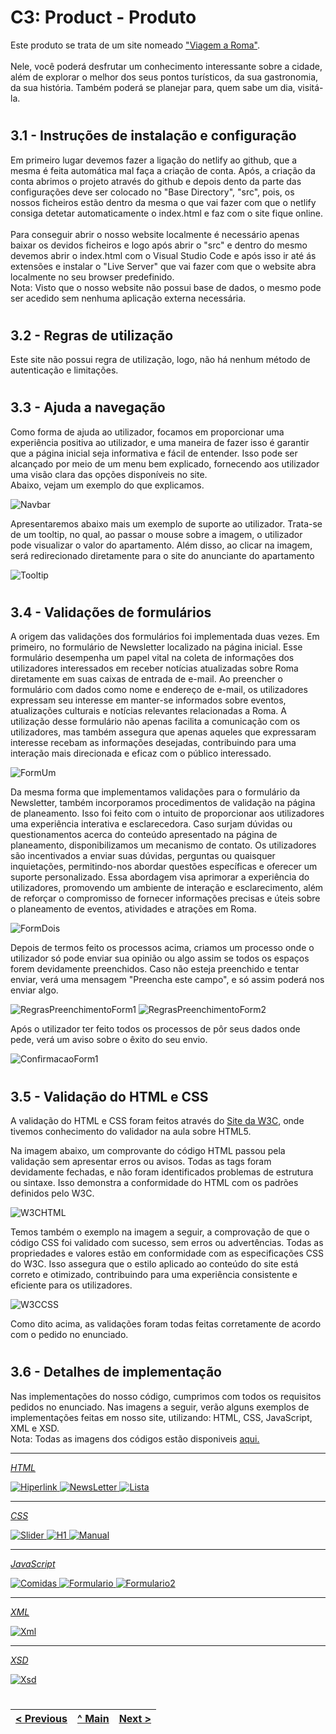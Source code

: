 # C3: Product - Produto

Este produto se trata de um site nomeado <a href="https://tiwm23tig05.netlify.app">"Viagem a Roma"</a>.<br>
<br>
 Nele, você poderá desfrutar um conhecimento interessante sobre a cidade, além de explorar o melhor dos seus pontos turísticos, da sua gastronomia, da sua história. Também poderá se planejar para, quem sabe um dia, visitá-la. 

#

## 3.1 - Instruções de instalação e configuração

Em primeiro lugar devemos fazer a ligação do netlify ao github, que a mesma é feita automática mal faça a criação de conta. Após, a criação da conta abrimos o projeto através do github e depois dento da parte das configurações deve ser colocado no "Base Directory", "src", pois, os nossos ficheiros estão dentro da mesma o que vai fazer com que o netlify consiga detetar automaticamente o index.html e faz com o site fique online.<br>
<br>
Para conseguir abrir o nosso website localmente é necessário apenas baixar os devidos ficheiros e logo após abrir o "src" e dentro do mesmo devemos abrir o index.html com o Visual Studio Code e após isso ir até ás extensões e instalar o "Live Server" que vai fazer com que o website abra localmente no seu browser predefinido. <br> Nota: Visto que o nosso website não possui base de dados, o mesmo pode ser acedido sem nenhuma aplicação externa necessária. 

#

## 3.2 - Regras de utilização

Este site não possui regra de utilização, logo, não há nenhum método de autenticação e limitações.

#

## 3.3 - Ajuda a navegação

Como forma de ajuda ao utilizador, focamos em proporcionar uma experiência positiva ao utilizador, e uma maneira de fazer isso é garantir que a página inicial seja informativa e fácil de entender. Isso pode ser alcançado por meio de um menu bem explicado, fornecendo aos utilizador uma visão clara das opções disponíveis no site.<br>
Abaixo, vejam um exemplo do que explicamos.

<img alt="Navbar" src="https://github.com/tiwm23tig05/tiwm23tig05/blob/main/doc/Imagens/NavBar.png">

Apresentaremos abaixo mais um exemplo de suporte ao utilizador. Trata-se de um tooltip, no qual, ao passar o mouse sobre a imagem, o utilizador pode visualizar o valor do apartamento. Além disso, ao clicar na imagem, será redirecionado diretamente para o site do anunciante do apartamento

<img alt="Tooltip" src="https://github.com/tiwm23tig05/tiwm23tig05/blob/main/doc/Imagens/ToolTip.png">

#

## 3.4 - Validações de formulários

A origem das validações dos formulários foi implementada duas vezes. Em primeiro, no formulário de Newsletter localizado na página inicial. Esse formulário desempenha um papel vital na coleta de informações dos utilizadores interessados em receber notícias atualizadas sobre Roma diretamente em suas caixas de entrada de e-mail. Ao preencher o formulário com dados como nome e endereço de e-mail, os utilizadores expressam seu interesse em manter-se informados sobre eventos, atualizações culturais e notícias relevantes relacionadas a Roma. A utilização desse formulário não apenas facilita a comunicação com os utilizadores, mas também assegura que apenas aqueles que expressaram interesse recebam as informações desejadas, contribuindo para uma interação mais direcionada e eficaz com o público interessado.

<img alt="FormUm" src="https://github.com/tiwm23tig05/tiwm23tig05/blob/main/doc/Imagens/FormUm.png">

Da mesma forma que implementamos validações para o formulário da Newsletter, também incorporamos procedimentos de validação na página de planeamento. Isso foi feito com o intuito de proporcionar aos utilizadores uma experiência interativa e esclarecedora. Caso surjam dúvidas ou questionamentos acerca do conteúdo apresentado na página de planeamento, disponibilizamos um mecanismo de contato. Os utilizadores são incentivados a enviar suas dúvidas, perguntas ou quaisquer inquietações, permitindo-nos abordar questões específicas e oferecer um suporte personalizado. Essa abordagem visa aprimorar a experiência do utilizadores, promovendo um ambiente de interação e esclarecimento, além de reforçar o compromisso de fornecer informações precisas e úteis sobre o planeamento de eventos, atividades e atrações em Roma.

<img alt="FormDois" src="https://github.com/tiwm23tig05/tiwm23tig05/blob/main/doc/Imagens/FormDois.png">

Depois de termos feito os processos acima, criamos um processo onde o utilizador só pode enviar sua opinião ou algo assim se todos os espaços forem devidamente preenchidos. Caso não esteja preenchido e tentar enviar, verá uma mensagem "Preencha este campo", e só assim poderá nos enviar algo.

<img alt="RegrasPreenchimentoForm1" src="https://github.com/tiwm23tig05/tiwm23tig05/blob/main/doc/Imagens/RegrasPreenchimentoForm1.png">
<img alt="RegrasPreenchimentoForm2" src="https://github.com/tiwm23tig05/tiwm23tig05/blob/main/doc/Imagens/RegrasPreenchimentoForm2.png">


Após o utilizador ter feito todos os processos de pôr seus dados onde pede, verá um aviso sobre o êxito do seu envio.

<img alt="ConfirmacaoForm1" src="https://github.com/tiwm23tig05/tiwm23tig05/blob/main/doc/Imagens/ConfirmaçãoFormUm.png">

#

## 3.5 - Validação do HTML e CSS

A validação do HTML e CSS foram feitos através do <a href="https://www.w3.org/developers/tools/">Site da W3C</a>, onde tivemos conhecimento do validador na aula sobre HTML5.

Na imagem abaixo, um comprovante do código HTML passou pela validação sem apresentar erros ou avisos. Todas as tags foram devidamente fechadas, e não foram identificados problemas de estrutura ou sintaxe. Isso demonstra a conformidade do HTML com os padrões definidos pelo W3C.

<img alt="W3CHTML" src="https://github.com/tiwm23tig05/tiwm23tig05/blob/main/doc/Imagens/W3CHTML.png">

Temos também o exemplo na imagem a seguir, a comprovação de que o código CSS foi validado com sucesso, sem erros ou advertências. Todas as propriedades e valores estão em conformidade com as especificações CSS do W3C. Isso assegura que o estilo aplicado ao conteúdo do site está correto e otimizado, contribuindo para uma experiência consistente e eficiente para os utilizadores.

<img alt="W3CCSS" src="https://github.com/tiwm23tig05/tiwm23tig05/blob/main/doc/Imagens/W3CCSS.png">

Como dito acima, as validações foram todas feitas corretamente de acordo com o pedido no enunciado.

#

## 3.6 - Detalhes de implementação

Nas implementações do nosso código, cumprimos com todos os requisitos pedidos no enunciado. Nas imagens a seguir, verão alguns exemplos de implementações feitas em nosso site, utilizando: HTML, CSS, JavaScript, XML e XSD.<br>
Nota: Todas as imagens dos códigos estão disponiveis <a href="https://github.com/tiwm23tig05/tiwm23tig05/tree/main/doc/Imagens">aqui.

---

*HTML*

<img alt="Hiperlink" src="https://github.com/tiwm23tig05/tiwm23tig05/blob/main/doc/Imagens/html8.png">

<img alt="NewsLetter" src="https://github.com/tiwm23tig05/tiwm23tig05/blob/main/doc/Imagens/html10.png">

<img alt="Lista" src="https://github.com/tiwm23tig05/tiwm23tig05/blob/main/doc/Imagens/html4.png">

---

*CSS*

<img alt="Slider" src="https://github.com/tiwm23tig05/tiwm23tig05/blob/main/doc/Imagens/css18.png">

<img alt="H1" src="https://github.com/tiwm23tig05/tiwm23tig05/blob/main/doc/Imagens/css7.png">

<img alt="Manual" src="https://github.com/tiwm23tig05/tiwm23tig05/blob/main/doc/Imagens/css22.png">

---

*JavaScript*

<img alt="Comidas" src="https://github.com/tiwm23tig05/tiwm23tig05/blob/main/doc/Imagens/js1.png">

<img alt="Formulario" src="https://github.com/tiwm23tig05/tiwm23tig05/blob/main/doc/Imagens/js4.png">

<img alt="Formulario2" src="https://github.com/tiwm23tig05/tiwm23tig05/blob/main/doc/Imagens/js5.png">

---

*XML*

<img alt="Xml" src="https://github.com/tiwm23tig05/tiwm23tig05/blob/main/doc/Imagens/XmlSchema.png">

---

*XSD*

<img alt="Xsd" src="https://github.com/tiwm23tig05/tiwm23tig05/blob/main/doc/Imagens/xml1.png">


#

< Previous | [^ Main](../../../) | [Next >](c4.md)
:--- | :---: | ---: 




